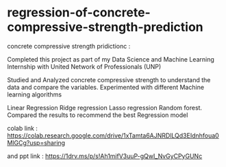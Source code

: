 # regression-of-concrete-compressive-strength-prediction

concrete compressive strength pridictionc :

Completed this project as part of my Data Science and Machine Learning Internship with United Network of Professionals (UNP)

Studied and Analyzed concrete compressive strength to understand the data and compare the variables. Experimented with different Machine learning algorithms

Linear Regression Ridge regression Lasso regression
Random forest. Compared the results to recommend the best Regression model

colab link : https://colab.research.google.com/drive/1xTamta6AJNRDlLQd3EIdnhfoua0MlGCg?usp=sharing

and ppt link : https://1drv.ms/p/s!Ah1mifV3uuP-gQwI_NvGyCPyGUNc


